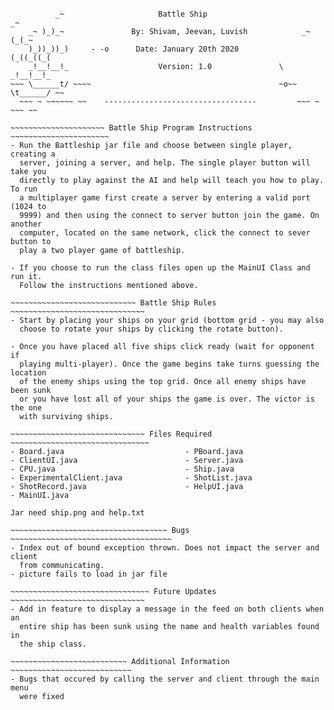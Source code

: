 ~~~~~~~~~~~~~~~~~    ----------------------------------     ~~~~~~~~~~~~~~~~~ 

          _~                     Battle Ship                           _~
    _~ )_)_~               By: Shivam, Jeevan, Luvish            _~ (_(_~
    )_))_))_)     - -o      Date: January 20th 2020              (_((_((_(
    _!__!__!_                    Version: 1.0               \    _!__!__!_
~~~ \______t/ ~~~~                                          ~o~~ \t______/ ~~
  ~~~ ~ ~~~~~~ ~~    ----------------------------------         ~~~ ~ ~~~ ~~

~~~~~~~~~~~~~~~~~~~~~ Battle Ship Program Instructions ~~~~~~~~~~~~~~~~~~~~~~
- Run the Battleship jar file and choose between single player, creating a
  server, joining a server, and help. The single player button will take you
  directly to play against the AI and help will teach you how to play. To run
  a multiplayer game first create a server by entering a valid port (1024 to
  9999) and then using the connect to server button join the game. On another
  computer, located on the same network, click the connect to sever button to
  play a two player game of battleship.

- If you choose to run the class files open up the MainUI Class and run it.
  Follow the instructions mentioned above.

~~~~~~~~~~~~~~~~~~~~~~~~~~~~ Battle Ship Rules ~~~~~~~~~~~~~~~~~~~~~~~~~~~~~~
- Start by placing your ships on your grid (bottom grid - you may also
  choose to rotate your ships by clicking the rotate button).

- Once you have placed all five ships click ready (wait for opponent if
  playing multi-player). Once the game begins take turns guessing the location
  of the enemy ships using the top grid. Once all enemy ships have been sunk
  or you have lost all of your ships the game is over. The victor is the one
  with surviving ships.

~~~~~~~~~~~~~~~~~~~~~~~~~~~~~~ Files Required ~~~~~~~~~~~~~~~~~~~~~~~~~~~~~~~
- Board.java                           - PBoard.java
- ClientUI.java                        - Server.java
- CPU.java                             - Ship.java
- ExperimentalClient.java              - ShotList.java
- ShotRecord.java                      - HelpUI.java
- MainUI.java

Jar need ship.png and help.txt

~~~~~~~~~~~~~~~~~~~~~~~~~~~~~~~~~~~ Bugs ~~~~~~~~~~~~~~~~~~~~~~~~~~~~~~~~~~~~
- Index out of bound exception thrown. Does not impact the server and client
  from communicating.
- picture fails to load in jar file

~~~~~~~~~~~~~~~~~~~~~~~~~~~~~~~ Future Updates ~~~~~~~~~~~~~~~~~~~~~~~~~~~~~~
- Add in feature to display a message in the feed on both clients when an
  entire ship has been sunk using the name and health variables found in
  the ship class.

~~~~~~~~~~~~~~~~~~~~~~~~~~ Additional Information ~~~~~~~~~~~~~~~~~~~~~~~~~~~
- Bugs that occured by calling the server and client through the main menu
  were fixed
